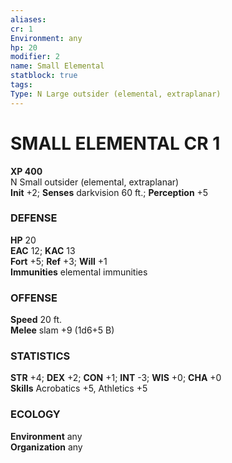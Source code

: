 ```yaml
---
aliases: 
cr: 1
Environment: any
hp: 20
modifier: 2
name: Small Elemental
statblock: true
tags: 
Type: N Large outsider (elemental, extraplanar)  
---
```


# SMALL ELEMENTAL CR 1

**XP 400**  
N Small outsider (elemental, extraplanar)  
**Init** +2; **Senses** darkvision 60 ft.; **Perception** +5  

### DEFENSE

**HP** 20  
**EAC** 12; **KAC** 13  
**Fort** +5; **Ref** +3; **Will** +1  
**Immunities** elemental immunities  

### OFFENSE

**Speed** 20 ft.  
**Melee** slam +9 (1d6+5 B)

### STATISTICS

**STR** +4; **DEX** +2; **CON** +1; **INT** -3; **WIS** +0; **CHA** +0  
**Skills** Acrobatics +5, Athletics +5

### ECOLOGY

**Environment** any  
**Organization** any
